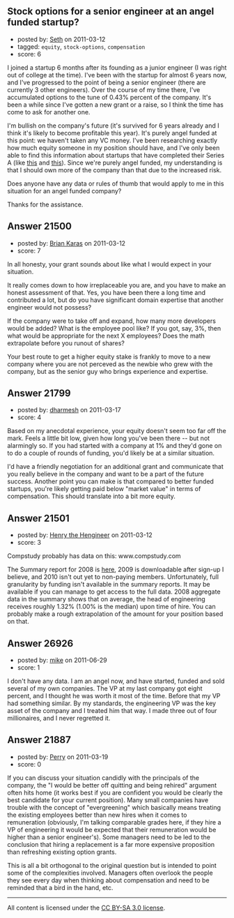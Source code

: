## Stock options for a senior engineer at an angel funded startup?

- posted by: [Seth](https://stackexchange.com/users/-1/8588-seth) on 2011-03-12
- tagged: `equity`, `stock-options`, `compensation`
- score: 6

I joined a startup 6 months after its founding as a junior engineer (I was right out of college at the time). I've been with the startup for almost 6 years now, and I've progressed to the point of being a senior engineer (there are currently 3 other engineers). Over the course of my time there, I've accumulated options to the tune of 0.43% percent of the company. It's been a while since I've gotten a new grant or a raise, so I think the time has come to ask for another one.

I'm bullish on the company's future (it's survived for 6 years already and I think it's likely to become profitable this year). It's purely angel funded at this point: we haven't taken any VC money. I've been researching exactly how much equity someone in my position should have, and I've only been able to find this information about startups that have completed their Series A (like [this][1] and [this][2]). Since we're purely angel funded, my understanding is that I should own more of the company than that due to the increased risk.

Does anyone have any data or rules of thumb that would apply to me in this situation for an angel funded company?

Thanks for the assistance.


  [1]: http://answers.onstartups.com/questions/19844/what-is-an-appropriate-stock-option-grant-for-a-senior-engineer-after-the-series
  [2]: http://www.quora.com/What-are-the-typical-amounts-of-equity-offered-to-engineers-by-startups-of-different-sizes


## Answer 21500

- posted by: [Brian Karas](https://stackexchange.com/users/-1/8465-brian-karas) on 2011-03-12
- score: 7

In all honesty, your grant sounds about like what I would expect in your situation. 

It really comes down to how irreplaceable you are, and you have to make an honest assessment of that. Yes, you have been there a long time and contributed a lot, but do you have significant domain expertise that another engineer would not possess?

If the company were to take off and expand, how many more developers would be added?  What is the employee pool like?  If you got, say, 3%, then what would be appropriate for the next X employees?  Does the math extrapolate before you runout of shares?

Your best route to get a higher equity stake is frankly to move to a new company where you are not perceved as the newbie who grew with the company, but as the senior guy who brings experience and expertise. 


## Answer 21799

- posted by: [dharmesh](https://stackexchange.com/users/-1/4-dharmesh) on 2011-03-17
- score: 4

Based on my anecdotal experience, your equity doesn't seem too far off the mark.  Feels a little bit low, given how long you've been there -- but not alarmingly so.  If you had started with a company at 1% and they'd gone on to do a couple of rounds of funding, you'd likely be at a similar situation.

I'd have a friendly negotiation for an additional grant and communicate that you really believe in the company and want to be a part of the future success.  Another point you can make is that compared to better funded startups, you're likely getting paid below "market value" in terms of compensation.  This should translate into a bit more equity.




## Answer 21501

- posted by: [Henry the Hengineer](https://stackexchange.com/users/-1/1692-henry-the-hengineer) on 2011-03-12
- score: 3

<p>Compstudy probably has data on this: www.compstudy.com</p>

<p>The Summary report for 2008 is <a href="http://www.scribd.com/doc/7494620/2008-CompStudy-Report-in-Technology" rel="nofollow">here</a>, 2009 is downloadable after sign-up I believe, and 2010 isn't out yet to non-paying members. Unfortunately, full granularity by funding isn't available in the summary reports. It may be available if you can manage to get access to the full data.
2008 aggregate data in the summary shows that on average, the head of engineering receives roughly 1.32% (1.00% is the median) upon time of hire. You can probably make a rough extrapolation of the amount for your position based on that.</p>



## Answer 26926

- posted by: [mike](https://stackexchange.com/users/-1/11593-mike) on 2011-06-29
- score: 1

I don't have any data. I am an angel now, and have started, funded and sold several of my own companies. The VP at my last company got eight percent, and I thought he was worth it most of the time. Before that my VP had something similar. By my standards, the engineering VP was the key asset of the company and I treated him that way. I made three out of four millionaires, and I never regretted it.


## Answer 21887

- posted by: [Perry](https://stackexchange.com/users/-1/8759-perry) on 2011-03-19
- score: 0

If you can discuss your situation candidly with the principals of the company, the "I would be better off quitting and being rehired" argument often hits home (it works best if you are confident you would be clearly the best candidate for your current position). Many small companies have trouble with the concept of "evergreening" which basically means treating the existing employees better than new hires when it comes to remuneration (obviously, I'm talking comparable grades here, if they hire a VP of engineering it would be expected that their remuneration would be higher than a senior engineer's).  Some managers need to be led to the conclusion that hiring a replacement is a far more expensive proposition than refreshing existing option grants. 

This is all a bit orthogonal to the original question but is intended to point some of the complexities involved. Managers often overlook the people they see every day when thinking about compensation and need to be reminded that a bird in the hand, etc.



---

All content is licensed under the [CC BY-SA 3.0 license](https://creativecommons.org/licenses/by-sa/3.0/).
